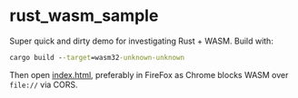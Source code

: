 # rust_wasm_sample

Super quick and dirty demo for investigating Rust + WASM.  Build with:
```cmd
cargo build --target=wasm32-unknown-unknown
```
Then open [index.html](index.html), preferably in FireFox as Chrome blocks WASM over `file://` via CORS.

